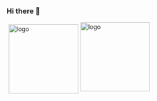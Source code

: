### Hi there 👋

<img src="https://github-readme-stats.vercel.app/api?username=zhoyq&show_icons=true" alt="logo" height="160" align="left" style="margin: 5px; margin-bottom: 20px;" />    
<img src="https://github-profile-trophy.vercel.app/?username=zhoyq&theme=flat&column=7" alt="logo" height="160" align="center" style="margin: auto; margin-bottom: 20px;" /> 

<!--
**zhoyq/zhoyq** is a ✨ _special_ ✨ repository because its `README.md` (this file) appears on your GitHub profile.

Here are some ideas to get you started:

- 🔭 I’m currently working on ...
- 🌱 I’m currently learning ...
- 👯 I’m looking to collaborate on ...
- 🤔 I’m looking for help with ...
- 💬 Ask me about ...
- 📫 How to reach me: ...
- 😄 Pronouns: ...
- ⚡ Fun fact: ...
-->

